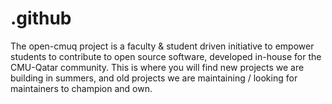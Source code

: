 # .github
The open-cmuq project is a faculty &amp; student driven initiative to empower students to contribute to open source software, developed in-house for the CMU-Qatar community. This is where you will find new projects we are building in summers, and old projects we are maintaining / looking for maintainers to champion and own.
